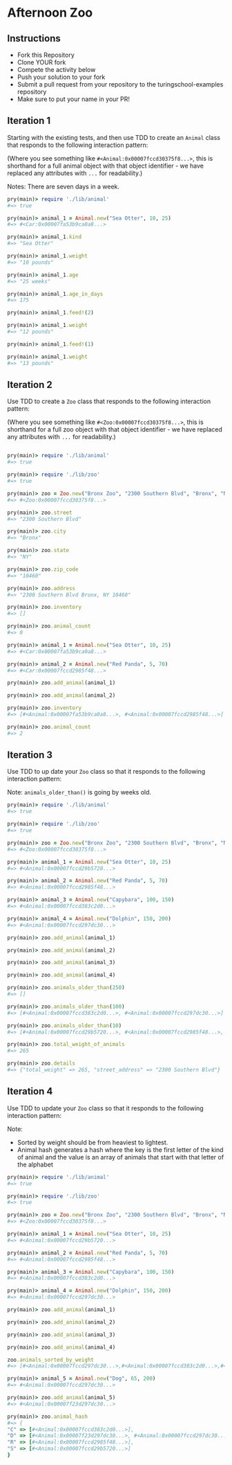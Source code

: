 # Afternoon Zoo

## Instructions

* Fork this Repository
* Clone YOUR fork
* Compete the activity below
* Push your solution to your fork
* Submit a pull request from your repository to the turingschool-examples repository
* Make sure to put your name in your PR!

## Iteration 1

Starting with the existing tests, and then use TDD to create an `Animal` class that
responds to the following interaction pattern: 

(Where you see something like `#<Animal:0x00007fccd30375f8...>`, this is
shorthand for a full animal object with that object identifier - we have
replaced any attributes with `...` for readability.)

Notes: There are seven days in a week.

```ruby
pry(main)> require './lib/animal'
#=> true

pry(main)> animal_1 = Animal.new("Sea Otter", 10, 25)
#=> #<Car:0x00007fa53b9ca0a8...>

pry(main)> animal_1.kind
#=> "Sea Otter"

pry(main)> animal_1.weight
#=> "10 pounds"

pry(main)> animal_1.age
#=> "25 weeks"

pry(main)> animal_1.age_in_days
#=> 175

pry(main)> animal_1.feed!(2)

pry(main)> animal_1.weight
#=> "12 pounds"

pry(main)> animal_1.feed!(1)

pry(main)> animal_1.weight
#=> "13 pounds"
```

## Iteration 2

Use TDD to create a `Zoo` class that responds to the following interaction
pattern:

(Where you see something like `#<Zoo:0x00007fccd30375f8...>`, this is
shorthand for a full zoo object with that object identifier - we have
replaced any attributes with `...` for readability.)

```ruby

pry(main)> require './lib/animal'
#=> true

pry(main)> require './lib/zoo'
#=> true

pry(main)> zoo = Zoo.new("Bronx Zoo", "2300 Southern Blvd", "Bronx", "NY", "10460")
#=> #<Zoo:0x00007fccd30375f8...>

pry(main)> zoo.street
#=> "2300 Southern Blvd"

pry(main)> zoo.city
#=> "Bronx"

pry(main)> zoo.state
#=> "NY"

pry(main)> zoo.zip_code
#=> "10460"

pry(main)> zoo.address
#=> "2300 Southern Blvd Bronx, NY 10460"

pry(main)> zoo.inventory
#=> []

pry(main)> zoo.animal_count
#=> 0

pry(main)> animal_1 = Animal.new("Sea Otter", 10, 25)
#=> #<Car:0x00007fa53b9ca0a8...>

pry(main)> animal_2 = Animal.new("Red Panda", 5, 70)
#=> #<Car:0x00007fccd2985f48...>

pry(main)> zoo.add_animal(animal_1)

pry(main)> zoo.add_animal(animal_2)

pry(main)> zoo.inventory
#=> [#<Animal:0x00007fa53b9ca0a8...>, #<Animal:0x00007fccd2985f48...>]

pry(main)> zoo.animal_count
#=> 2
```

## Iteration 3

Use TDD to up date your `Zoo` class so that it responds to the following interaction pattern:

Note: `animals_older_than()` is going by weeks old.

```ruby
pry(main)> require './lib/animal'
#=> true

pry(main)> require './lib/zoo'
#=> true

pry(main)> zoo = Zoo.new("Bronx Zoo", "2300 Southern Blvd", "Bronx", "NY", "10460")
#=> #<Zoo:0x00007fccd30375f8...>

pry(main)> animal_1 = Animal.new("Sea Otter", 10, 25)
#=> #<Animal:0x00007fccd29b5720...>

pry(main)> animal_2 = Animal.new("Red Panda", 5, 70)
#=> #<Animal:0x00007fccd2985f48...>

pry(main)> animal_3 = Animal.new("Capybara", 100, 150)
#=> #<Animal:0x00007fccd383c2d0...>

pry(main)> animal_4 = Animal.new("Dolphin", 150, 200)
#=> #<Animal:0x00007fccd297dc30...>

pry(main)> zoo.add_animal(animal_1)

pry(main)> zoo.add_animal(animal_2)

pry(main)> zoo.add_animal(animal_3)

pry(main)> zoo.add_animal(animal_4)

pry(main)> zoo.animals_older_than(250)
#=> []

pry(main)> zoo.animals_older_than(100)
#=> [#<Animal:0x00007fccd383c2d0...>, #<Animal:0x00007fccd297dc30...>]

pry(main)> zoo.animals_older_than(10)
#=> [#<Animal:0x00007fccd29b5720...>, #<Animal:0x00007fccd2985f48...>, #<Animal:0x00007fccd383c2d0...>, #<Animal:0x00007fccd297dc30...>]

pry(main)> zoo.total_weight_of_animals
#=> 265

pry(main)> zoo.details
#=> {"total_weight" => 265, "street_address" => "2300 Southern Blvd"}
```

## Iteration 4

Use TDD to update your `Zoo` class so that it responds to the following
interaction pattern:

Note: 
* Sorted by weight should be from heaviest to lightest.
* Animal hash generates a hash where the key is the first letter of the kind of animal
and the value is an array of animals that start with that letter of the alphabet

```ruby
pry(main)> require './lib/animal'
#=> true

pry(main)> require './lib/zoo'
#=> true

pry(main)> zoo = Zoo.new("Bronx Zoo", "2300 Southern Blvd", "Bronx", "NY", "10460")
#=> #<Zoo:0x00007fccd30375f8...>

pry(main)> animal_1 = Animal.new("Sea Otter", 10, 25)
#=> #<Animal:0x00007fccd29b5720...>

pry(main)> animal_2 = Animal.new("Red Panda", 5, 70)
#=> #<Animal:0x00007fccd2985f48...>

pry(main)> animal_3 = Animal.new("Capybara", 100, 150)
#=> #<Animal:0x00007fccd383c2d0...>

pry(main)> animal_4 = Animal.new("Dolphin", 150, 200)
#=> #<Animal:0x00007fccd297dc30...>

pry(main)> zoo.add_animal(animal_1)

pry(main)> zoo.add_animal(animal_2)

pry(main)> zoo.add_animal(animal_3)

pry(main)> zoo.add_animal(animal_4)

zoo.animals_sorted_by_weight
#=> [#<Animal:0x00007fccd297dc30...>,#<Animal:0x00007fccd383c2d0...>,#<Animal:0x00007fccd2985f48...,#<Animal:0x00007fccd29b5720...>]

pry(main)> animal_5 = Animal.new("Dog", 65, 200)
#=> #<Animal:0x00007fccd297dc30...>

pry(main)> zoo.add_animal(animal_5)
#=> #<Animal:0x00007f23d297dc30...>

pry(main)> zoo.animal_hash
#=> {
"C" => [#<Animal:0x00007fccd383c2d0...>],
"D" => [#<Animal:0x00007f23d297dc30...>, #<Animal:0x00007fccd297dc30...>],
"R" => [#<Animal:0x00007fccd2985f48...>],
"S" => [#<Animal:0x00007fccd29b5720...>]
}
```
